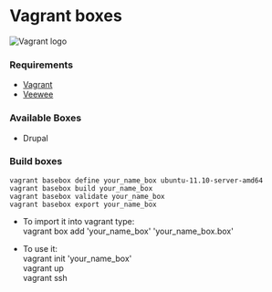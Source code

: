 # Vagrant boxes

![Vagrant logo](http://vagrantup.com/static/images/hippie.png)

### Requirements

* [Vagrant](http://vagrantup.com/docs/getting-started/index.html)
* [Veewee](https://github.com/jedi4ever/veewee)

### Available Boxes

* Drupal


### Build boxes

    vagrant basebox define your_name_box ubuntu-11.10-server-amd64
    vagrant basebox build your_name_box
    vagrant basebox validate your_name_box
    vagrant basebox export your_name_box

* To import it into vagrant type:    
vagrant box add 'your_name_box' 'your_name_box.box'

* To use it:    
    vagrant init 'your_name_box'    
    vagrant up    
    vagrant ssh